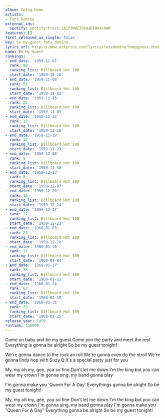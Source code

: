 ```yaml
---
album: Going Home
artists:
- Fats Domino
external_ids:
  spotify: spotify:track:2AifJNWZJDb8aDIH0XvhWR
features: []
first_released_as_single: false
key: be-my-guest-fats-domino
lyrics_url: https://www.azlyrics.com/lyrics/fatsdomino/bemyguest.html
name: Be My Guest
rankings:
- end_date: '1959-11-01'
  rank: 80
  ranking_list: Billboard Hot 100
  start_date: '1959-10-26'
- end_date: '1959-11-08'
  rank: 51
  ranking_list: Billboard Hot 100
  start_date: '1959-11-02'
- end_date: '1959-11-15'
  rank: 22
  ranking_list: Billboard Hot 100
  start_date: '1959-11-09'
- end_date: '1959-11-22'
  rank: 17
  ranking_list: Billboard Hot 100
  start_date: '1959-11-16'
- end_date: '1959-11-29'
  rank: 14
  ranking_list: Billboard Hot 100
  start_date: '1959-11-23'
- end_date: '1959-12-06'
  rank: 9
  ranking_list: Billboard Hot 100
  start_date: '1959-11-30'
- end_date: '1959-12-13'
  rank: 8
  ranking_list: Billboard Hot 100
  start_date: '1959-12-07'
- end_date: '1959-12-20'
  rank: 12
  ranking_list: Billboard Hot 100
  start_date: '1959-12-14'
- end_date: '1959-12-27'
  rank: 21
  ranking_list: Billboard Hot 100
  start_date: '1959-12-21'
- end_date: '1960-01-03'
  rank: 24
  ranking_list: Billboard Hot 100
  start_date: '1959-12-28'
- end_date: '1960-01-10'
  rank: 27
  ranking_list: Billboard Hot 100
  start_date: '1960-01-04'
- end_date: '1960-01-17'
  rank: 38
  ranking_list: Billboard Hot 100
  start_date: '1960-01-11'
- end_date: '1960-01-24'
  rank: 63
  ranking_list: Billboard Hot 100
  start_date: '1960-01-18'
- end_date: '1960-01-31'
  rank: 72
  ranking_list: Billboard Hot 100
  start_date: '1960-01-25'
release_year: 1959
runtime: 116800
---
```

Come on baby and be my guest
Come join the party and meet the rest
Everything is gonna be alright
So be my guest tonight!

We're gonna dance to the rock an roll
We're gonna even do the stroll
We're gonna lindy hop with Suzy Q
It's a special party just for you

My, my oh my, gee, you so fine
Don't let me down
I'm the king but you can wear my crown
I'm gonna sing, my band gonna play

I'm gonna make you 'Queen For A Day'
Everythings gonna be alright
So be my guest tonight!

My, my oh my, gee, you so fine
Don't let me down
I'm the king but you can wear my crown 
I'm gonna sing, my band gonna play
I'm gonna make you "Queen For A Day"
Everything gonna be alright
So be my guest tonight!
